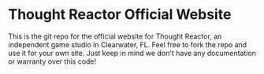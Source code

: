 # Thought Reactor Official Website

This is the git repo for the official website for Thought Reactor, an independent game studio in Clearwater, FL. Feel free to fork the repo and use it for your own site. Just keep in mind we don't have any documentation or warranty over this code!